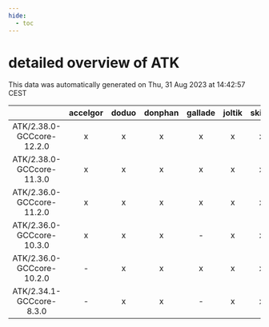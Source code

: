 ```yaml
---
hide:
  - toc
---
```


detailed overview of ATK
========================


This data was automatically generated on Thu, 31 Aug 2023 at 14:42:57 CEST  

| |accelgor|doduo|donphan|gallade|joltik|skitty|swalot|victini|
| :---: | :---: | :---: | :---: | :---: | :---: | :---: | :---: | :---: |
|ATK/2.38.0-GCCcore-12.2.0|x|x|x|x|x|x|x|x|
|ATK/2.38.0-GCCcore-11.3.0|x|x|x|x|x|x|x|x|
|ATK/2.36.0-GCCcore-11.2.0|x|x|x|x|x|x|x|x|
|ATK/2.36.0-GCCcore-10.3.0|x|x|x|-|x|x|x|x|
|ATK/2.36.0-GCCcore-10.2.0|-|x|x|x|x|x|x|x|
|ATK/2.34.1-GCCcore-8.3.0|-|x|x|-|x|x|-|x|
